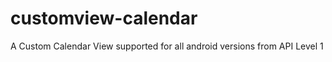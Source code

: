 customview-calendar
===================

A Custom Calendar View supported for all android versions from API Level 1
